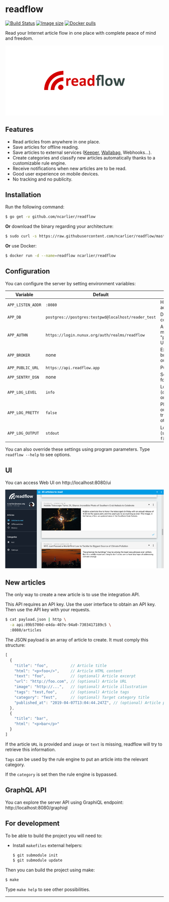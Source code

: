 # readflow

[![Build Status](https://travis-ci.org/ncarlier/readflow.svg?branch=master)](https://travis-ci.org/ncarlier/readflow)
[![Image size](https://images.microbadger.com/badges/image/ncarlier/readflow.svg)](https://microbadger.com/images/ncarlier/readflow)
[![Docker pulls](https://img.shields.io/docker/pulls/ncarlier/readflow.svg)](https://hub.docker.com/r/ncarlier/readflow/)

Read your Internet article flow in one place with complete peace of mind and freedom.

![Logo](readflow.svg)

## Features

- Read articles from anywhere in one place.
- Save articles for offline reading.
- Save articles to external services ([Keeper][keeper], [Wallabag][wallabag], Webhooks...).
- Create categories and classify new articles automatically thanks to a customizable rule engine.
- Receive notifications when new articles are to be read.
- Good user experience on mobile devices.
- No tracking and no publicity.

## Installation

Run the following command:

```bash
$ go get -v github.com/ncarlier/readflow
```

**Or** download the binary regarding your architecture:

```bash
$ sudo curl -s https://raw.githubusercontent.com/ncarlier/readflow/master/install.sh | bash
```

**Or** use Docker:

```bash
$ docker run -d --name=readflow ncarlier/readflow
```

## Configuration

You can configure the server by setting environment variables:

| Variable | Default | Description |
|----------|---------|-------------|
| `APP_LISTEN_ADDR` | `:8080` | HTTP server address |
| `APP_DB` | `postgres://postgres:testpwd@localhost/reader_test` | Database connection string |
| `APP_AUTHN` | `https://login.nunux.org/auth/realms/readflow` | Authentication method ("mock", "proxy" or OIDC if URL) |
| `APP_BROKER` | none | External event broker URI for outgoing events |
| `APP_PUBLIC_URL` | `https://api.readflow.app` | Public URL |
| `APP_SENTRY_DSN` | none | Sentry DSN URL for error reporting |
| `APP_LOG_LEVEL` | `info` | Logging level (`debug`, `info`, `warn` or `error`) |
| `APP_LOG_PRETTY` | `false` | Plain text log output format if true (JSON otherwise) |
| `APP_LOG_OUTPUT` | `stdout` | Log output target (`stdout` or `file://sample.log`) |

You can also override these settings using program parameters.
Type `readflow --help` to see options.

## UI

You can access Web UI on http://localhost:8080/ui

![Screenshot](screenshot.png)

## New articles

The only way to create a new article is to use the integration API.

This API requires an API key.
Use the user interface to obtain an API key.
Then use the API key with your requests.

```bash
$ cat payload.json | http \
  -a api:89b5700d-e4da-407e-94a0-7303417189c5 \
  :8080/articles
```

The JSON payload is an array of article to create.
It must comply this structure:

```js
[
  {
    "title": "foo",          // Article title
    "html": "<p>foo</>",     // Article HTML content
    "text": "foo",           // (optional) Article excerpt
    "url": "http://foo.com", // (optional) Article URL
    "image": "http://...",   // (optional) Article illustration
    "tags": "test,foo",      // (optional) Article tags
    "category": "Test",      // (optional) Target category title
    "published_at": "2019-04-07T13:04:44.247Z", // (optional) Article publication date
  },
  {
    "title": "bar",
    "html": "<p>bar</p>"
  }
]
```

If the article `URL` is provided and `image` or `text` is missing, readflow will try to retrieve this information.

`Tags` can be used by the rule engine to put an article into the relevant category.

If the `category` is set then the rule engine is bypassed.

## GraphQL API

You can explore the server API using GraphiQL endpoint: http://localhost:8080/graphiql

## For development

To be able to build the project you will need to:

- Install `makefiles` external helpers:
  ```bash
  $ git submodule init
  $ git submodule update
  ```

Then you can build the project using make:

```bash
$ make
```

Type `make help` to see other possibilities.

---

[keeper]: https://keeper.nunux.org
[wallabag]: https://www.wallabag.org
